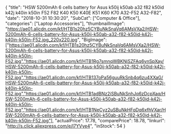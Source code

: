 {
	"title": "HSW 5200mAh 6 cells battery for Asus k50ij k50ab a32 f82 k50id k42j k40in k50in F52 F82 K40 K50 K40E K51 K60 K70 A32-F52 A32-F82",
	"date": "2018-10-31 10:30:20",
	"SubCat": ["Computer & Office"],
	"categories": ["Laptop Accessories"],
	"thumbnailImage": "https://ae01.alicdn.com/kf/HTB1s20hz5CYBuNkSnaVq6AMsVXa2/HSW-5200mAh-6-cells-battery-for-Asus-k50ij-k50ab-a32-f82-k50id-k42j-k40in-k50in-F52.jpg_220x220.jpg",
	"BigImage": ["https://ae01.alicdn.com/kf/HTB1s20hz5CYBuNkSnaVq6AMsVXa2/HSW-5200mAh-6-cells-battery-for-Asus-k50ij-k50ab-a32-f82-k50id-k42j-k40in-k50in-F52.jpg","https://ae01.alicdn.com/kf/HTB1Rg7smnqWBKNjSZFAq6ynSpXay/HSW-5200mAh-6-cells-battery-for-Asus-k50ij-k50ab-a32-f82-k50id-k42j-k40in-k50in-F52.jpg","https://ae01.alicdn.com/kf/HTB137oPa56guuRkSnb4q6zu4XXaG/HSW-5200mAh-6-cells-battery-for-Asus-k50ij-k50ab-a32-f82-k50id-k42j-k40in-k50in-F52.jpg","https://ae01.alicdn.com/kf/HTB1adBNz2iSBuNkSnhJq6zDcpXaq/HSW-5200mAh-6-cells-battery-for-Asus-k50ij-k50ab-a32-f82-k50id-k42j-k40in-k50in-F52.jpg","https://ae01.alicdn.com/kf/HTB1NeCyz2uSBuNkHFqDq6xfhVXar/HSW-5200mAh-6-cells-battery-for-Asus-k50ij-k50ab-a32-f82-k50id-k42j-k40in-k50in-F52.jpg"],
	"actualPrice": 17.78,
	"comparePrice": 18.78,
	"linkurl": "http://s.click.aliexpress.com/e/l7YVye4",
	"inStock": 54
}
